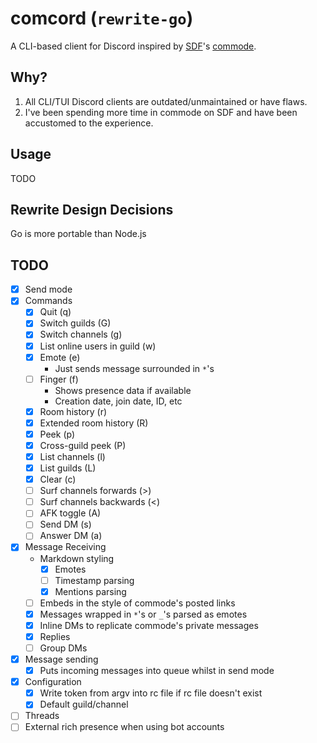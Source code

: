 # comcord (`rewrite-go`)
A CLI-based client for Discord inspired by [SDF](https://sdf.org)'s [commode](https://sdf.org/?tutorials/comnotirc).

## Why?
1. All CLI/TUI Discord clients are outdated/unmaintained or have flaws.
2. I've been spending more time in commode on SDF and have been accustomed to the experience.

## Usage
TODO

## Rewrite Design Decisions
Go is more portable than Node.js

## TODO
- [x] Send mode
- [x] Commands
  - [x] Quit (q)
  - [x] Switch guilds (G)
  - [x] Switch channels (g)
  - [x] List online users in guild (w)
  - [x] Emote (e)
    - Just sends message surrounded in `*`'s
  - [ ] Finger (f)
    - Shows presence data if available
    - Creation date, join date, ID, etc
  - [x] Room history (r)
  - [x] Extended room history (R)
  - [x] Peek (p)
  - [x] Cross-guild peek (P)
  - [x] List channels (l)
  - [x] List guilds (L)
  - [x] Clear (c)
  - [ ] Surf channels forwards (>)
  - [ ] Surf channels backwards (<)
  - [ ] AFK toggle (A)
  - [ ] Send DM (s)
  - [ ] Answer DM (a)
- [x] Message Receiving
  - Markdown styling
    - [x] Emotes
    - [ ] Timestamp parsing
    - [x] Mentions parsing
  - [ ] Embeds in the style of commode's posted links
  - [x] Messages wrapped in `*`'s or `_`'s parsed as emotes
  - [x] Inline DMs to replicate commode's private messages
  - [x] Replies
  - [ ] Group DMs
- [x] Message sending
  - [x] Puts incoming messages into queue whilst in send mode
- [x] Configuration
  - [x] Write token from argv into rc file if rc file doesn't exist
  - [x] Default guild/channel
- [ ] Threads
- [ ] External rich presence when using bot accounts
